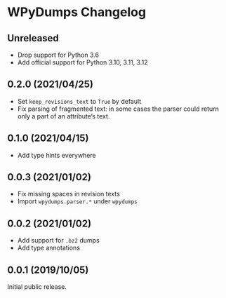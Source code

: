 # WPyDumps Changelog

## Unreleased

* Drop support for Python 3.6
* Add official support for Python 3.10, 3.11, 3.12

## 0.2.0 (2021/04/25)

* Set `keep_revisions_text` to `True` by default
* Fix parsing of fragmented text: in some cases the parser could return only a part of an attribute’s text.

## 0.1.0 (2021/04/15)

* Add type hints everywhere

## 0.0.3 (2021/01/02)

* Fix missing spaces in revision texts
* Import `wpydumps.parser.*` under `wpydumps`

## 0.0.2 (2021/01/02)

* Add support for `.bz2` dumps
* Add type annotations

## 0.0.1 (2019/10/05)

Initial public release.
